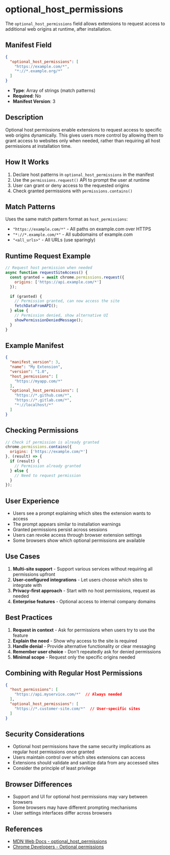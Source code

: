 # optional_host_permissions

The `optional_host_permissions` field allows extensions to request access to additional web origins at runtime, after installation.

## Manifest Field

```json
{
  "optional_host_permissions": [
    "https://example.com/*",
    "*://*.example.org/*"
  ]
}
```

- **Type**: Array of strings (match patterns)
- **Required**: No
- **Manifest Version**: 3

## Description

Optional host permissions enable extensions to request access to specific web origins dynamically. This gives users more control by allowing them to grant access to websites only when needed, rather than requiring all host permissions at installation time.

## How It Works

1. Declare host patterns in `optional_host_permissions` in the manifest
2. Use the `permissions.request()` API to prompt the user at runtime
3. User can grant or deny access to the requested origins
4. Check granted permissions with `permissions.contains()`

## Match Patterns

Uses the same match pattern format as `host_permissions`:
- `"https://example.com/*"` - All paths on example.com over HTTPS
- `"*://*.example.com/*"` - All subdomains of example.com
- `"<all_urls>"` - All URLs (use sparingly)

## Runtime Request Example

```javascript
// Request host permission when needed
async function requestSiteAccess() {
  const granted = await chrome.permissions.request({
    origins: ['https://api.example.com/*']
  });
  
  if (granted) {
    // Permission granted, can now access the site
    fetchDataFromAPI();
  } else {
    // Permission denied, show alternative UI
    showPermissionDeniedMessage();
  }
}
```

## Example Manifest

```json
{
  "manifest_version": 3,
  "name": "My Extension",
  "version": "1.0",
  "host_permissions": [
    "https://myapp.com/*"
  ],
  "optional_host_permissions": [
    "https://*.github.com/*",
    "https://*.gitlab.com/*",
    "*://localhost/*"
  ]
}
```

## Checking Permissions

```javascript
// Check if permission is already granted
chrome.permissions.contains({
  origins: ['https://example.com/*']
}, (result) => {
  if (result) {
    // Permission already granted
  } else {
    // Need to request permission
  }
});
```

## User Experience

- Users see a prompt explaining which sites the extension wants to access
- The prompt appears similar to installation warnings
- Granted permissions persist across sessions
- Users can revoke access through browser extension settings
- Some browsers show which optional permissions are available

## Use Cases

1. **Multi-site support** - Support various services without requiring all permissions upfront
2. **User-configured integrations** - Let users choose which sites to integrate with
3. **Privacy-first approach** - Start with no host permissions, request as needed
4. **Enterprise features** - Optional access to internal company domains

## Best Practices

1. **Request in context** - Ask for permissions when users try to use the feature
2. **Explain the need** - Show why access to the site is required
3. **Handle denial** - Provide alternative functionality or clear messaging
4. **Remember user choice** - Don't repeatedly ask for denied permissions
5. **Minimal scope** - Request only the specific origins needed

## Combining with Regular Host Permissions

```json
{
  "host_permissions": [
    "https://api.myservice.com/*"  // Always needed
  ],
  "optional_host_permissions": [
    "https://*.customer-site.com/*"  // User-specific sites
  ]
}
```

## Security Considerations

- Optional host permissions have the same security implications as regular host permissions once granted
- Users maintain control over which sites extensions can access
- Extensions should validate and sanitize data from any accessed sites
- Consider the principle of least privilege

## Browser Differences

- Support and UI for optional host permissions may vary between browsers
- Some browsers may have different prompting mechanisms
- User settings interfaces differ across browsers

## References

- [MDN Web Docs - optional_host_permissions](https://developer.mozilla.org/en-US/docs/Mozilla/Add-ons/WebExtensions/manifest.json/optional_host_permissions)
- [Chrome Developers - Optional permissions](https://developer.chrome.com/docs/extensions/reference/permissions/)